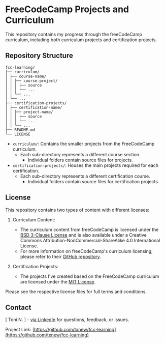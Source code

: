 # FreeCodeCamp Projects and Curriculum

This repository contains my progress through the freeCodeCamp curriculum, including both curriculum projects and certification projects.

## Repository Structure
```
fcc-learning/
├── curriculum/
│ ├── course-name/
│ │ ├── course-project/
│ │ │ ├── source
│ │ │ └── ...
│ │ └── ...
│ └── ...
├── certification-projects/
│ ├── certification-name/
│ │ ├── project-name/
│ │ │ ├── source
│ │ │ └── ...
│ │ └── ...
├── README.md
└── LICENSE
```

- `curriculum/`: Contains the smaller projects from the FreeCodeCamp curriculum.
  - Each sub-directory represents a different course section.
    - Individual folders contain source files for projects.
- `certification-projects/`: Houses the main projects required for each certification.
  - Each sub-directory represents a different certification course.
    - Individual folders contain source files for certification projects.

## License

This repository contains two types of content with different licenses:

1. Curriculum Content:
   - The curriculum content from freeCodeCamp is licensed under the [BSD 3-Clause License](LICENSE) and is also available under a Creative Commons Attribution-NonCommercial-ShareAlike 4.0 International License.
   - For more information on freeCodeCamp's curriculum licensing, please refer to their [GitHub repository](https://github.com/freeCodeCamp/freeCodeCamp).
  
3. Certification Projects:
   - The projects I've created based on the FreeCodeCamp curriculum are licensed under the [MIT License](LICENSE-CERTPROJECTS).
  
Please see the respective license files for full terms and conditions.

## Contact

[ Toni N. ] - [ via LinkedIn](https://linkedin.com/in/txnew/) for questions, feedback, or issues.

Project Link: [https://github.com/txnew/fcc-learning](https://github.com/txnew/fcc-learning)
